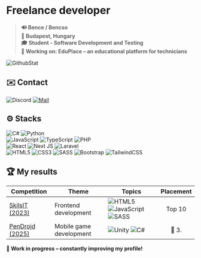 # Freelance developer
> **🔊 Bence / Bencso** <br>
> **🏡 Budapest, Hungary** <br>
> **🎓 Student - Software Development and Testing** <br>
> **💼 Working on: EduPlace – an educational platform for technicians** </br>

![GithubStat](https://komarev.com/ghpvc/?username=bencso&label=👀&color=000000&style=for-the-badge) <br>
 ## **✉️ Contact**<br>
![Discord](https://img.shields.io/badge/bencso-%235865F2?style=for-the-badge&logo=discord&logoColor=white) [![Mail](https://img.shields.io/badge/contact@bencso.hu-black?style=for-the-badge)](mailto:contact@bencso.hu)  <br>
## **⚙️ Stacks**<br>
![C#](https://img.shields.io/badge/c%23-%23239120.svg?style=for-the-badge&logo=csharp&logoColor=white)
![Python](https://img.shields.io/badge/python-3670A0?style=for-the-badge&logo=python&logoColor=ffdd54)<br>
![JavaScript](https://img.shields.io/badge/javascript-%23323330.svg?style=for-the-badge&logo=javascript&logoColor=%23F7DF1E)
![TypeScript](https://img.shields.io/badge/typescript-%23007ACC.svg?style=for-the-badge&logo=typescript&logoColor=white)
![PHP](https://img.shields.io/badge/PHP-777BB4?style=for-the-badge&logo=php&logoColor=white)<br>
![React](https://img.shields.io/badge/react-%2320232a.svg?style=for-the-badge&logo=react&logoColor=%2361DAFB)
![Next JS](https://img.shields.io/badge/Next-black?style=for-the-badge&logo=next.js&logoColor=white)
![Laravel](https://img.shields.io/badge/laravel-%23FF2D20.svg?style=for-the-badge&logo=laravel&logoColor=white)<br>
![HTML5](https://img.shields.io/badge/html5-%23E34F26.svg?style=for-the-badge&logo=html5&logoColor=white)
![CSS3](https://img.shields.io/badge/css3-%231572B6.svg?style=for-the-badge&logo=css3&logoColor=white)
![SASS](https://img.shields.io/badge/SASS-hotpink.svg?style=for-the-badge&logo=SASS&logoColor=white)
![Bootstrap](https://img.shields.io/badge/bootstrap-%238511FA.svg?style=for-the-badge&logo=bootstrap&logoColor=white)
![TailwindCSS](https://img.shields.io/badge/tailwindcss-%2338B2AC.svg?style=for-the-badge&logo=tailwind-css&logoColor=white)
## 🏆 My results
| Competition | Theme | Topics | Placement |
| --- | --- | --- | :---: |
| [SkilsIT (2023)](https://skillsit.hu/skills-junior-2023-webfejleszto/) | Frontend development |![HTML5](https://img.shields.io/badge/html5-%23E34F26.svg?style=for-the-badge&logo=html5&logoColor=white) ![JavaScript](https://img.shields.io/badge/javascript-%23323330.svg?style=for-the-badge&logo=javascript&logoColor=%23F7DF1E) ![SASS](https://img.shields.io/badge/SASS-hotpink.svg?style=for-the-badge&logo=SASS&logoColor=white)| Top 10 |
| [PenDroid (2025)](https://pendroid.uni-pen.hu/hu/item/83-veget-ert-a-pendroid-2025-os-dontoje) | Mobile game development | ![Unity](https://img.shields.io/badge/Unity-FFFFFF?style=for-the-badge&logo=unity&logoColor=black) ![C#](https://img.shields.io/badge/c%23-%23239120.svg?style=for-the-badge&logo=csharp&logoColor=white) | 🥉 3. |

**🚧 Work in progress – constantly improving my profile!**

